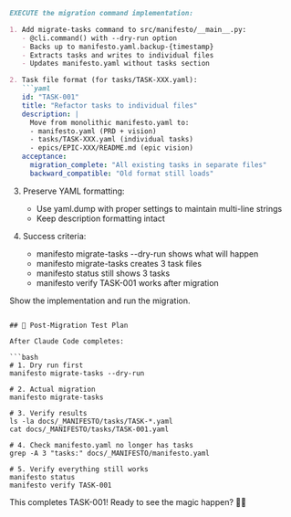 

```markdown
EXECUTE the migration command implementation:

1. Add migrate-tasks command to src/manifesto/__main__.py:
   - @cli.command() with --dry-run option
   - Backs up to manifesto.yaml.backup-{timestamp}
   - Extracts tasks and writes to individual files
   - Updates manifesto.yaml without tasks section

2. Task file format (for tasks/TASK-XXX.yaml):
   ```yaml
   id: "TASK-001"
   title: "Refactor tasks to individual files"
   description: |
     Move from monolithic manifesto.yaml to:
     - manifesto.yaml (PRD + vision)
     - tasks/TASK-XXX.yaml (individual tasks)
     - epics/EPIC-XXX/README.md (epic vision)
   acceptance:
     migration_complete: "All existing tasks in separate files"
     backward_compatible: "Old format still loads"
   ```

3. Preserve YAML formatting:
   - Use yaml.dump with proper settings to maintain multi-line strings
   - Keep description formatting intact

4. Success criteria:
   - manifesto migrate-tasks --dry-run shows what will happen
   - manifesto migrate-tasks creates 3 task files
   - manifesto status still shows 3 tasks
   - manifesto verify TASK-001 works after migration

Show the implementation and run the migration.
```

## 🎯 Post-Migration Test Plan

After Claude Code completes:

```bash
# 1. Dry run first
manifesto migrate-tasks --dry-run

# 2. Actual migration
manifesto migrate-tasks

# 3. Verify results
ls -la docs/_MANIFESTO/tasks/TASK-*.yaml
cat docs/_MANIFESTO/tasks/TASK-001.yaml

# 4. Check manifesto.yaml no longer has tasks
grep -A 3 "tasks:" docs/_MANIFESTO/manifesto.yaml

# 5. Verify everything still works
manifesto status
manifesto verify TASK-001
```

This completes TASK-001! Ready to see the magic happen? 🎩✨
